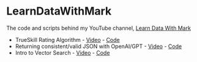 # LearnDataWithMark

The code and scripts behind my YouTube channel, [Learn Data With Mark](https://www.youtube.com/@learndatawithmark/videos)

* TrueSkill Rating Algorithm - [Video](https://www.youtube.com/watch?v=zintSf6A78g) - [Code](https://github.com/mneedham/LearnDataWithMark/tree/main/trueskill-playground)
* Returning consistent/valid JSON with OpenAI/GPT - [Video](https://www.youtube.com/watch?v=lJJkBaO15Po&t=3s) - [Code](https://github.com/mneedham/LearnDataWithMark/tree/main/json-gpt)
* Intro to Vector Search - [Video](https://www.youtube.com/watch?v=RWRiTmRsyrY&t=76s) - [Code](https://github.com/mneedham/LearnDataWithMark/tree/main/intro-vector-search)
